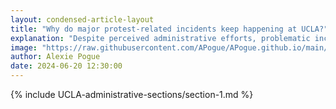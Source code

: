 ```yaml
---
layout: condensed-article-layout
title: "Why do major protest-related incidents keep happening at UCLA?"
explanation: "Despite perceived administrative efforts, problematic incidents continue at UCLA (test)"
image: "https://raw.githubusercontent.com/APogue/APogue.github.io/main/images/2024-05-20/protest/large-red-triangle-people.webp"
author: Alexie Pogue
date: 2024-06-20 12:30:00 
---
```





{% include UCLA-administrative-sections/section-1.md %}



<!-- Add more sections as needed -->

